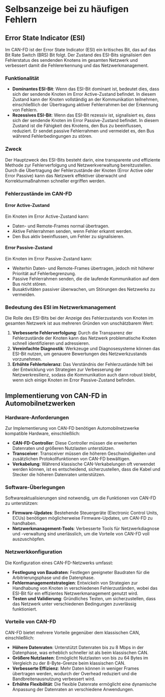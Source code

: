 # Selbsanzeige bei zu häufigen Fehlern

## Error State Indicator (ESI)

Im CAN-FD ist der Error State Indicator (ESI) ein kritisches Bit, das auf das Bit Rate Switch (BRS) Bit folgt. Der Zustand des ESI-Bits signalisiert den Fehlerstatus des sendenden Knotens im gesamten Netzwerk und verbessert damit die Fehlererkennung und das Netzwerkmanagement.

### Funktionalität

- **Dominantes ESI-Bit**: Wenn das ESI-Bit dominant ist, bedeutet dies, dass sich der sendende Knoten im Error Active-Zustand befindet. In diesem Zustand kann der Knoten vollständig an der Kommunikation teilnehmen, einschließlich der Übertragung aktiver Fehlerrahmen bei der Erkennung von Fehlern.
- **Rezessives ESI-Bit**: Wenn das ESI-Bit rezessiv ist, signalisiert es, dass sich der sendende Knoten im Error Passive-Zustand befindet. In diesem Zustand ist die Fähigkeit des Knotens, den Bus zu beeinflussen, reduziert. Er sendet passive Fehlerrahmen und vermeidet es, den Bus während Fehlerbedingungen zu stören.

### Zweck

Der Hauptzweck des ESI-Bits besteht darin, eine transparente und effiziente Methode zur Fehlerverfolgung und Netzwerkverwaltung bereitzustellen. Durch die Übertragung der Fehlerzustände der Knoten (Error Active oder Error Passive) kann das Netzwerk effektiver überwacht und Korrekturmaßnahmen schneller ergriffen werden.

### Fehlerzustände im CAN-FD

#### Error Active-Zustand

Ein Knoten im Error Active-Zustand kann:

- Daten- und Remote-Frames normal übertragen.
- Aktive Fehlerrahmen senden, wenn Fehler erkannt werden.
- Den Bus aktiv beeinflussen, um Fehler zu signalisieren.

#### Error Passive-Zustand

Ein Knoten im Error Passive-Zustand kann:

- Weiterhin Daten- und Remote-Frames übertragen, jedoch mit höherer Priorität auf Fehlerbegrenzung.
- Passive Fehlerrahmen senden, die die laufende Kommunikation auf dem Bus nicht stören.
- Busaktivitäten passiver überwachen, um Störungen des Netzwerks zu vermeiden.

### Bedeutung des ESI im Netzwerkmanagement

Die Rolle des ESI-Bits bei der Anzeige des Fehlerzustands von Knoten im gesamten Netzwerk ist aus mehreren Gründen von unschätzbarem Wert:

1. **Verbesserte Fehlerverfolgung**: Durch die Transparenz der Fehlerzustände der Knoten kann das Netzwerk problematische Knoten schnell identifizieren und adressieren.
2. **Vereinfachte Diagnostik**: Werkzeuge und Diagnosesysteme können das ESI-Bit nutzen, um genauere Bewertungen des Netzwerkzustands vorzunehmen.
3. **Erhöhte Fehlertoleranz**: Das Verständnis der Fehlerzustände hilft bei der Entwicklung von Strategien zur Verbesserung der Netzwerkresilienz, sodass die Kommunikation auch dann robust bleibt, wenn sich einige Knoten im Error Passive-Zustand befinden.

## Implementierung von CAN-FD in Automobilnetzwerken

### Hardware-Anforderungen

Zur Implementierung von CAN-FD benötigen Automobilnetzwerke kompatible Hardware, einschließlich:

- **CAN-FD-Controller**: Diese Controller müssen die erweiterten Datenraten und größeren Nutzlasten unterstützen.
- **Transceiver**: Transceiver müssen die höheren Geschwindigkeiten und zusätzlichen Protokollfunktionen von CAN-FD bewältigen.
- **Verkabelung**: Während klassische CAN-Verkabelungen oft verwendet werden können, ist es entscheidend, sicherzustellen, dass die Kabel und Stecker die höheren Datenraten unterstützen.

### Software-Überlegungen

Softwareaktualisierungen sind notwendig, um die Funktionen von CAN-FD zu unterstützen:

- **Firmware-Updates**: Bestehende Steuergeräte (Electronic Control Units, ECUs) benötigen möglicherweise Firmware-Updates, um CAN-FD zu handhaben.
- **Netzwerkmanagement-Tools**: Verbesserte Tools für Netzwerkdiagnose und -verwaltung sind unerlässlich, um die Vorteile von CAN-FD voll auszuschöpfen.

### Netzwerkkonfiguration

Die Konfiguration eines CAN-FD-Netzwerks umfasst:

- **Festlegung von Baudraten**: Festlegen geeigneter Baudraten für die Arbitrierungsphase und die Datenphase.
- **Fehlermanagementstrategien**: Entwickeln von Strategien zur Handhabung von Knoten in verschiedenen Fehlerzuständen, wobei das ESI-Bit für ein effizientes Netzwerkmanagement genutzt wird.
- **Testen und Validierung**: Gründliches Testen, um sicherzustellen, dass das Netzwerk unter verschiedenen Bedingungen zuverlässig funktioniert.

### Vorteile von CAN-FD

CAN-FD bietet mehrere Vorteile gegenüber dem klassischen CAN, einschließlich:

- **Höhere Datenraten**: Unterstützt Datenraten bis zu 8 Mbps in der Datenphase, was erheblich schneller ist als beim klassischen CAN.
- **Größere Nutzlasten**: Ermöglicht Nutzlasten von bis zu 64 Bytes im Vergleich zu der 8-Byte-Grenze beim klassischen CAN.
- **Verbesserte Effizienz**: Mehr Daten können in weniger Frames übertragen werden, wodurch der Overhead reduziert und die Bandbreitenausnutzung verbessert wird.
- **Erhöhte Flexibilität**: Die flexible Datenrate ermöglicht eine dynamische Anpassung der Datenraten an verschiedene Anwendungen.

